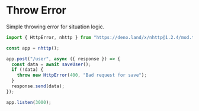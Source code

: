 # Throw Error

Simple throwing error for situation logic.

```js
import { HttpError, nhttp } from "https://deno.land/x/nhttp@1.2.4/mod.ts";

const app = nhttp();

app.post("/user", async ({ response }) => {
  const data = await saveUser();
  if (!data) {
    throw new HttpError(400, "Bad request for save");
  }
  response.send(data);
});

app.listen(3000);
```
